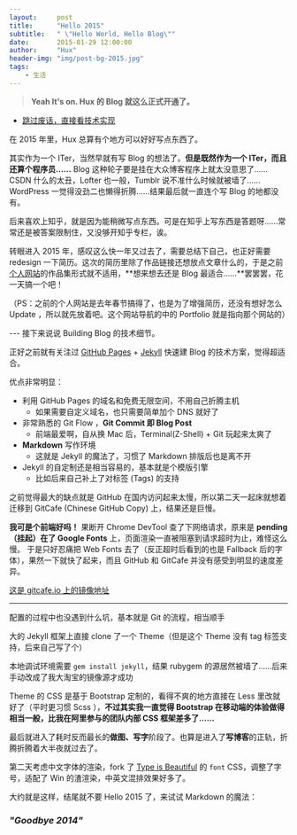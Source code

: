 ```yaml
---
layout:     post
title:      "Hello 2015"
subtitle:   " \"Hello World, Hello Blog\""
date:       2015-01-29 12:00:00
author:     "Hux"
header-img: "img/post-bg-2015.jpg"
tags:
    - 生活
---
```


> **Yeah It's on. Hux 的 Blog 就这么正式开通了。**



* [跳过废话，直接看技术实现](#build) 



在 2015 年里，Hux 总算有个地方可以好好写点东西了。


其实作为一个 ITer，当然早就有写 Blog 的想法了。**但是既然作为一个 ITer，而且还算个程序员……** Blog 这种轮子要是挂在大众博客程序上就太没意思了……CSDN 什么的太丑，Lofter 也一般，Tumblr 说不准什么时候就被墙了…… WordPress 一觉得没劲二也懒得折腾……结果最后就一直连个写 Blog 的地都没有。

后来喜欢上知乎，就是因为能稍微写点东西。可是在知乎上写东西是答题呀……常常还是被答案限制住，又没够开知乎专栏，诶。


转眼进入 2015 年，感叹这么快一年又过去了，需要总结下自己，也正好需要 redesign 一下简历。这次的简历里除了作品链接还想放点文章什么的，于是之前[个人网站](http://huangxuan.me)的作品集形式就不适用，**想来想去还是 Blog 最适合……**罢罢罢，花一天搞一个吧！

（PS：之前的个人网站是去年春节搞得了，也是为了增强简历，还没有想好怎么 Update ，所以就先放着吧。这个网站导航的中的 Portfolio 就是指向那个网站的）



<p id = "build"></p>
---
接下来说说 Building Blog 的技术细节。

正好之前就有关注过 [GitHub Pages](https://pages.github.com/) + [Jekyll](http://jekyllrb.com/) 快速建 Blog 的技术方案，觉得超适合。

优点非常明显：

* 利用 GitHub Pages 的域名和免费无限空间，不用自己折腾主机
	* 如果需要自定义域名，也只需要简单加个 DNS 就好了 
* 非常熟悉的 Git Flow ，**Git Commit 即 Blog Post**
	* 前端最爱啊，自从换 Mac 后，Terminal(Z-Shell) + Git 玩起来太爽了
* **Markdown** 写作环境
	* 这就是 Jekyll 的魔法了，习惯了 Markdown 排版后也是离不开
* Jekyll 的自定制还是相当容易的，基本就是个模版引擎
	* 比如后来自己补上了对标签 (Tags) 的支持



之前觉得最大的缺点就是 GitHub 在国内访问起来太慢，所以第二天一起床就想着迁移到 GitCafe (Chinese GitHub Copy) 上，结果还是巨慢。

**我可是个前端好吗！** 果断开 Chrome DevTool 查了下网络请求，原来是 **pending（挂起）在了 Google Fonts** 上，页面渲染一直被阻塞到请求超时为止，难怪这么慢。
于是只好忍痛把 Web Fonts 去了（反正超时后看到的也是 Fallback 后的字体），果然一下就快了起来，而且 GitHub 和 GitCafe 并没有感受到明显的速度差异。

[这是 gitcafe.io 上的镜像地址](http://huxpro.gitcafe.io)

---

配置的过程中也没遇到什么坑，基本就是 Git 的流程，相当顺手

大的 Jekyll 框架上直接 clone 了一个 Theme（但是这个 Theme 没有 tag 标签支持，后来自己写了个）

本地调试环境需要 `gem install jekyll`，结果 rubygem 的源居然被墙了……后来手动改成了我大淘宝的镜像源才成功

Theme 的 CSS 是基于 Bootstrap 定制的，看得不爽的地方直接在 Less 里改就好了（平时更习惯 Scss ），**不过其实我一直觉得 Bootstrap 在移动端的体验做得相当一般，比我在阿里参与的团队内部 CSS 框架差多了……**

最后就进入了耗时反而最长的**做图、写字**阶段了。也算是进入了**写博客**的正轨，折腾折腾着大半夜就过去了。

第二天考虑中文字体的渲染，fork 了 [Type is Beautiful](http://www.typeisbeautiful.com/) 的 `font` CSS，调整了字号，适配了 Win 的渣渲染，中英文混排效果好多了。


大约就是这样，结尾就不要 Hello 2015 了，来试试 Markdown 的魔法：

### *"Goodbye 2014"*  




 


